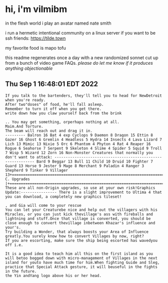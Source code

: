 # hi, i'm vilmibm

in the flesh world i play an avatar named nate smith

i run a hermetic intentional community on a linux server if you want to be ssh friends: https://tilde.town

my favorite food is mapo tofu

this readme regenerates once a day with a new randomized sonnet cut up from a bunch of video game FAQs.
_please do let me know if it produces anything objectionable_

## Thu Sep  1 16:48:01 EDT 2022

    If you talk to the bartenders, they'll tell you to head for NewDetroit when you're ready.
    After two"doses" of food, he'll fall asleep.
    Remember to turn it off when you get there.
    write down how you claw yourself back from the brink
    
    .. You may get something, orperhaps nothing at all.
    Maim.And Torture.
    The beam will reach out and drag it in.
    --------- Balron 16 Bat 4 exp Cyclops 9 Daemon 8 Dragon 15 Ettin 8 Gazer 16 Ghost 6 Gremlin 4 Headless 5 Hydra 14 Insects 4 Lava Lizard 7 Lich 13 Mimic 13 Nixie 5 Orc 6 Phantom 4 Phyton 4 Rat 4 Reaper 16 Rogue 6 Seahorse 7 Serpent 9 Skeleton 4 Slime 4 Spider 5 Squid 9 Troll 7 Wisp 5 Wizard 12 Zorn 16 Non-Monster Creatures that normally you don't want to attack: ------------------------------------------------------------- Bard 9 Beggar 13 Bull 11 Child 10 Druid 10 Fighter 7 Guard 13 Horse 9 Jester 9 Mage 8 Merchant 9 Paladin 4 Ranger 3 Shepherd 9 Tinker 9 Villager 13+=============================================================================+| C. Upgrades |+=============================================================================+Note: These are all non-Origin upgrades, so use at your own risk!Graphics Update:---------------- There is a slight improvement to Ultima 4 that you can download, a completely new graphics tileset!
    
    , and Gia will come to your rescue
    You can let your Creaturebe nice and help out the villagers with his Miracles, or you can just kick thevillage's ass with fireballs and lightning and stuff.Once that village is converted, you should be close enough to convert thevillage inbetween Khazar's influence and your's.
    Try building a Wonder, that always boosts your Area of Influence greatly.You surely know how to convert Villages by now, right?
    If you are escorting, make sure the ship being escorted has wavedyou off i.e.
    
    It is a good idea to teach him all this on the first island as you will betoo bogged down with micro-management of Villages in the next island for youto have much time for him.When fighting Guide and Sleg, practice that Special Attack gesture, it will beuseful in the fights in the future.
    the Yin andYang logo above his or her head.
